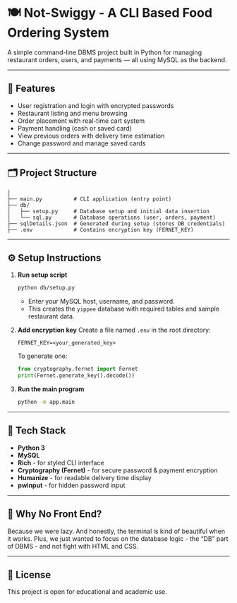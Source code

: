 # 🍽️ Not-Swiggy - A CLI Based Food Ordering System

A simple command-line DBMS project built in Python for managing restaurant orders, users, and payments — all using MySQL as the backend.

---

## 🧩 Features

- User registration and login with encrypted passwords  
- Restaurant listing and menu browsing  
- Order placement with real-time cart system  
- Payment handling (cash or saved card)  
- View previous orders with delivery time estimation  
- Change password and manage saved cards  

---

## 🗂️ Project Structure

```
│
├── main.py          # CLI application (entry point)
├── db/
│   ├── setup.py     # Database setup and initial data insertion
│   └── sql.py       # Database operations (user, orders, payment)
├── sqlDetails.json  # Generated during setup (stores DB credentials)
├── .env             # Contains encryption key (FERNET_KEY)
```

---

## ⚙️ Setup Instructions

1. **Run setup script**
   ```bash
   python db/setup.py
   ```
   - Enter your MySQL host, username, and password.
   - This creates the `yippee` database with required tables and sample restaurant data.

2. **Add encryption key**
   Create a file named `.env` in the root directory:
   ```
   FERNET_KEY=<your_generated_key>
   ```
   To generate one:
   ```python
   from cryptography.fernet import Fernet
   print(Fernet.generate_key().decode())
   ```

3. **Run the main program**
   ```bash
   python -m app.main
   ```

---

## 🧠 Tech Stack

- **Python 3**
- **MySQL**
- **Rich** - for styled CLI interface  
- **Cryptography (Fernet)** - for secure password & payment encryption  
- **Humanize** - for readable delivery time display  
- **pwinput** - for hidden password input  

---

## 🤷 Why No Front End?

Because we were lazy.
And honestly, the terminal is kind of beautiful when it works.
Plus, we just wanted to focus on the database logic - the “DB” part of DBMS - and not fight with HTML and CSS.

---

## 🧾 License

This project is open for educational and academic use.
